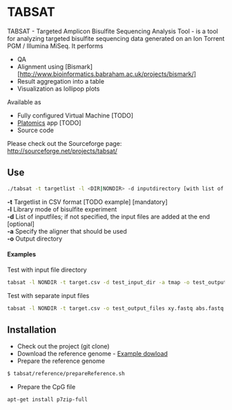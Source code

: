 # TABSAT

TABSAT - Targeted Amplicon Bisulfite Sequencing Analysis Tool - is a tool for analyzing targeted bisulfite sequencing data generated on an Ion Torrent PGM / Illumina MiSeq. 
It performs
* QA
* Alignment using [Bismark][http://www.bioinformatics.babraham.ac.uk/projects/bismark/]
* Result aggregation into a table
* Visualization as lollipop plots

Available as
* Fully configured Virtual Machine [TODO]
* [Platomics](www.platomics.com) app [TODO]
* Source code

Please check out the Sourceforge page: http://sourceforge.net/projects/tabsat/

## Use
```sh
./tabsat -t targetlist -l <DIR|NONDIR> -d inputdirectory [with list of files] -a aligner <bowtie2|tmap> -o outputdirectory [files]
```
**-t** Targetlist in CSV format [TODO example] [mandatory]</br>
**-l** Library mode of bisulfite experiment</br>
**-d** List of inputfiles; if not specified, the input files are added at the end [optional]</br>
**-a** Specify the aligner that should be used</br>
**-o** Output directory</br>

#### Examples
Test with input file directory
```sh
tabsat -l NONDIR -t target.csv -d test_input_dir -a tmap -o test_output_dir
```
Test with separate input files
```sh
tabsat -l NONDIR -t target.csv -o test_output_files xy.fastq abs.fastq
```


## Installation
* Check out the project (git clone)
* Download the reference genome - [Example dowload](ftp://gsapubftp-anonymous@ftp.broadinstitute.org/bundle/2.8/hg19/ucsc.hg19.fasta.gz)
* Prepare the reference genome
```sh
$ tabsat/reference/prepareReference.sh
```
* Prepare the CpG file
```sh
apt-get install p7zip-full
```


